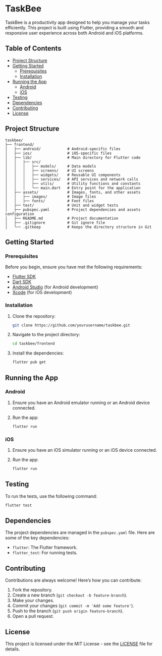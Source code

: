 # TaskBee

TaskBee is a productivity app designed to help you manage your tasks efficiently. This project is built using Flutter, providing a smooth and responsive user experience across both Android and iOS platforms.

## Table of Contents

- [Project Structure](#project-structure)
- [Getting Started](#getting-started)
  - [Prerequisites](#prerequisites)
  - [Installation](#installation)
- [Running the App](#running-the-app)
  - [Android](#android)
  - [iOS](#ios)
- [Testing](#testing)
- [Dependencies](#dependencies)
- [Contributing](#contributing)
- [License](#license)

## Project Structure

```plaintext
taskbee/
├── frontend/
│   ├── android/            # Android-specific files
│   ├── ios/                # iOS-specific files
│   ├── lib/                # Main directory for Flutter code
│   │   ├── src/
│   │   │   ├── models/     # Data models
│   │   │   ├── screens/    # UI screens
│   │   │   ├── widgets/    # Reusable UI components
│   │   │   ├── services/   # API services and network calls
│   │   │   ├── utils/      # Utility functions and constants
│   │   │   └── main.dart   # Entry point for the application
│   ├── assets/             # Images, fonts, and other assets
│   │   ├── images/         # Image files
│   │   ├── fonts/          # Font files
│   ├── test/               # Unit and widget tests
│   ├── pubspec.yaml        # Project dependencies and assets configuration
│   ├── README.md           # Project documentation
│   ├── .gitignore          # Git ignore file
│   └── .gitkeep            # Keeps the directory structure in Git
```

## Getting Started

### Prerequisites

Before you begin, ensure you have met the following requirements:

- [Flutter SDK](https://flutter.dev/docs/get-started/install)
- [Dart SDK](https://dart.dev/get-dart)
- [Android Studio](https://developer.android.com/studio) (for Android development)
- [Xcode](https://developer.apple.com/xcode/) (for iOS development)

### Installation

1. Clone the repository:

    ```sh
    git clone https://github.com/yourusername/taskbee.git
    ```

2. Navigate to the project directory:

    ```sh
    cd taskbee/frontend
    ```

3. Install the dependencies:

    ```sh
    flutter pub get
    ```

## Running the App

### Android

1. Ensure you have an Android emulator running or an Android device connected.
2. Run the app:

    ```sh
    flutter run
    ```

### iOS

1. Ensure you have an iOS simulator running or an iOS device connected.
2. Run the app:

    ```sh
    flutter run
    ```

## Testing

To run the tests, use the following command:

```sh
flutter test
```

## Dependencies

The project dependencies are managed in the `pubspec.yaml` file. Here are some of the key dependencies:

- `flutter`: The Flutter framework.
- `flutter_test`: For running tests.

## Contributing

Contributions are always welcome! Here’s how you can contribute:

1. Fork the repository.
2. Create a new branch (`git checkout -b feature-branch`).
3. Make your changes.
4. Commit your changes (`git commit -m 'Add some feature'`).
5. Push to the branch (`git push origin feature-branch`).
6. Open a pull request.

## License

This project is licensed under the MIT License - see the [LICENSE](LICENSE) file for details.
